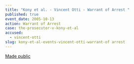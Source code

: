 ```yaml
---
title: "Kony et al. - Vincent Otti - Warrant of Arrest "
published: true
event_date: 2005-10-13
action: Warrant of Arrest
case: the-prosecutor-v-kony-et-al
accused:
  - vincent-otti
slug: kony-et-al-events-vincent-otti-warrant-of arrest
---
```


[Made public](http://www.icc-cpi.int/iccdocs/doc/doc97189.pdf)

